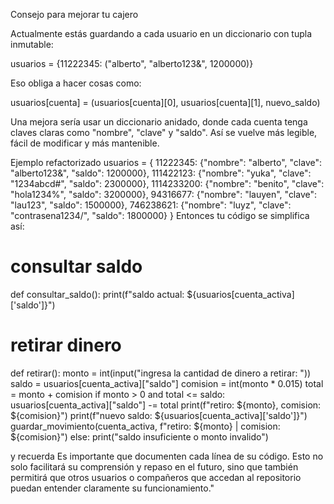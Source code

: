 Consejo para mejorar tu cajero

Actualmente estás guardando a cada usuario en un diccionario con tupla inmutable:

usuarios = {11222345: ("alberto", "alberto123&", 1200000)}


Eso obliga a hacer cosas como:

usuarios[cuenta] = (usuarios[cuenta][0], usuarios[cuenta][1], nuevo_saldo)


Una mejora sería usar un diccionario anidado, donde cada cuenta tenga claves claras como "nombre", "clave" y "saldo".
Así se vuelve más legible, fácil de modificar y más mantenible.

Ejemplo refactorizado
usuarios = { 
    11222345: {"nombre": "alberto", "clave": "alberto123&", "saldo": 1200000},
    111422123: {"nombre": "yuka", "clave": "1234abcd#", "saldo": 2300000},
    1114233200: {"nombre": "benito", "clave": "hola1234%", "saldo": 3200000},
    94316677: {"nombre": "lauyen", "clave": "lau123", "saldo": 1500000},
    746238621: {"nombre": "luyz", "clave": "contrasena1234/", "saldo": 1800000}
}
Entonces tu código se simplifica así:

# consultar saldo
def consultar_saldo():
    print(f"saldo actual: ${usuarios[cuenta_activa]['saldo']}")

# retirar dinero
def retirar():
    monto = int(input("ingresa la cantidad de dinero a retirar: "))
    saldo = usuarios[cuenta_activa]["saldo"]
    comision = int(monto * 0.015)
    total = monto + comision
    if monto > 0 and total <= saldo:
        usuarios[cuenta_activa]["saldo"] -= total
        print(f"retiro: ${monto}, comision: ${comision}")
        print(f"nuevo saldo: ${usuarios[cuenta_activa]['saldo']}")
        guardar_movimiento(cuenta_activa, f"retiro: ${monto} | comision: ${comision}")
    else:
        print("saldo insuficiente o monto invalido")



y recuerda
Es importante que documenten cada línea de su código. 
Esto no solo facilitará su comprensión y repaso en el futuro, sino que también permitirá que otros usuarios o compañeros
que accedan al repositorio puedan entender claramente su funcionamiento."



